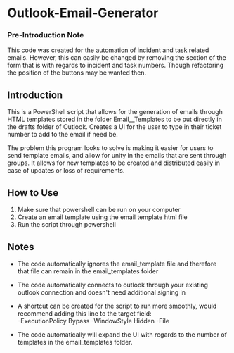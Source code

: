 # Outlook-Email-Generator
### Pre-Introduction Note
This code was created for the automation of incident and task related emails. However, this can easily be changed by removing the section of the form that is with regards to incident and task numbers. Though refactoring the position of the buttons may be wanted then. 

## Introduction
This is a PowerShell script that allows for the generation of emails through HTML templates stored in the folder Email__Templates to be put directly in the drafts folder of Outlook. Creates a UI for the user to type in their ticket number to add to the email if need be. 

The problem this program looks to solve is making it easier for users to send template emails, and allow for unity in the emails that are sent through groups. It allows for new templates to be created and distributed easily in case of updates or loss of requirements. 

## How to Use
1. Make sure that powershell can be run on your computer
2. Create an email template using the email template html file
3. Run the script through powershell

## Notes
 - The code automatically ignores the email_template file and therefore that file can remain in the email_templates folder

 - The code automatically connects to outlook through your existing outlook connection and doesn't need additional signing in

 - A shortcut can be created for the script to run more smoothly, would recommend adding this line to the target field:  <br>  -ExecutionPolicy Bypass -WindowStyle Hidden -File

 - The code automatically will expand the UI with regards to the number of templates in the email_templates folder. 

